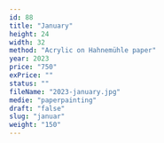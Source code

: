 ```yaml
---
id: 88
title: "January"
height: 24
width: 32
method: "Acrylic on Hahnemühle paper"
year: 2023
price: "750"
exPrice: ""
status: ""
fileName: "2023-january.jpg"
medie: "paperpainting"
draft: "false"
slug: "januar"
weight: "150"
---
```

